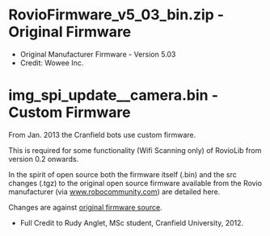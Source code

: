# RovioFirmware_v5_03_bin.zip - Original Firmware

- Original Manufacturer Firmware - Version 5.03
- Credit: Wowee Inc.

# img_spi_update__camera.bin - Custom Firmware

From Jan. 2013 the Cranfield bots use custom firmware.

This is required for some functionality (Wifi Scanning only) of RovioLib
from version 0.2 onwards.

In the spirit of open source both the firmware itself (.bin) and the src
changes (.tgz) to the original open source firmware available from the
Rovio manufacturer (via www.robocommunity.com) are detailed here.

Changes are against [original firmware source](https://github.com/jcrona/rovio-fw).

- Full Credit to Rudy Anglet, MSc student, Cranfield University, 2012.
